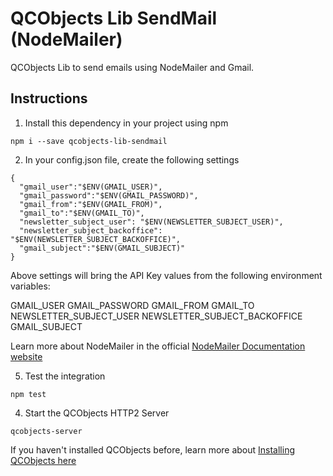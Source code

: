 # QCObjects Lib SendMail (NodeMailer)

QCObjects Lib to send emails using NodeMailer and Gmail.

## Instructions

1. Install this dependency in your project using npm

```shell
npm i --save qcobjects-lib-sendmail
```

2. In your config.json file, create the following settings

```shell
{
  "gmail_user":"$ENV(GMAIL_USER)",
  "gmail_password":"$ENV(GMAIL_PASSWORD)",
  "gmail_from":"$ENV(GMAIL_FROM)",
  "gmail_to":"$ENV(GMAIL_TO)",
  "newsletter_subject_user": "$ENV(NEWSLETTER_SUBJECT_USER)",
  "newsletter_subject_backoffice": "$ENV(NEWSLETTER_SUBJECT_BACKOFFICE)",
  "gmail_subject":"$ENV(GMAIL_SUBJECT)"
}
```

Above settings will bring the API Key values from the following environment variables:

GMAIL_USER
GMAIL_PASSWORD
GMAIL_FROM
GMAIL_TO
NEWSLETTER_SUBJECT_USER
NEWSLETTER_SUBJECT_BACKOFFICE
GMAIL_SUBJECT


Learn more about NodeMailer in the official [NodeMailer Documentation website](https://nodemailer.com/about/)

5. Test the integration

```shell
npm test
```

4. Start the QCObjects HTTP2 Server

```shell
qcobjects-server
```
If you haven't installed QCObjects before, learn more about [Installing QCObjects here](https://docs.qcobjects.org/#installing)
